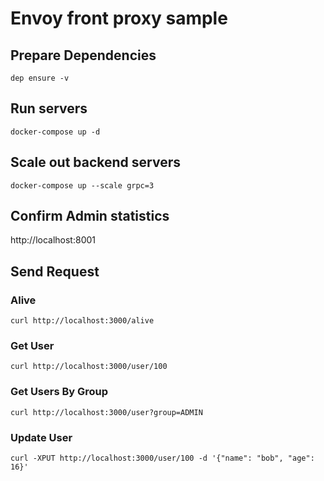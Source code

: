 # Envoy front proxy sample

## Prepare Dependencies
```
dep ensure -v
```

## Run servers
```
docker-compose up -d
```

## Scale out backend servers
```
docker-compose up --scale grpc=3
```

## Confirm Admin statistics
http://localhost:8001

## Send Request
### Alive
```
curl http://localhost:3000/alive
```

### Get User
```
curl http://localhost:3000/user/100
```

### Get Users By Group
```
curl http://localhost:3000/user?group=ADMIN
```

### Update User
```
curl -XPUT http://localhost:3000/user/100 -d '{"name": "bob", "age": 16}'
```
